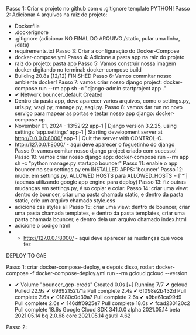 Passo 1: Criar o projeto no github com o .gitignore template PYTHON! 
Passo 2: Adicionar 4 arquivos na raiz do projeto: 
- Dockerfile
- .dockerignore 
- .gitignore (adicionar NO FINAL DO ARQUIVO /static, pular uma linha, /data)
- requirements.txt
Passo 3: Criar a configuração do Docker-Compose
- docker-compose.yml 
Passo 4: Adicione a pasta app na raiz do projeto 
- raiz do projeto: pasta app
Passo 5: Vamos construir nossa imagem docker digitando no terminal: docker-compose build
- Building 20.8s (12/12) FINISHED 
Passo 6: Vamos commitar nosso ambiente docker! 
Passo 7: vamos criar nosso django project: docker-compose run --rm app sh -c "django-admin startproject app ." 
-  ✔ Network bouncer_default  Created  
- Dentro da pasta app, deve aparecer varios arquivos, como o settings.py, urls.py, wsgi.py, manage.py, asgi.py. 
Passo 8: vamos dar run no novo serviço para mapear as portas e testar nosso app django: docker-compose up
- November 01, 2024 - 13:52:22
app-1  | Django version 3.2.25, using settings 'app.settings'
app-1  | Starting development server at http://0.0.0.0:8000/ 
app-1  | Quit the server with CONTROL-C.
- http://127.0.0.1:8000/ - aqui deve aparecer o foguetinho do django 
Passo 9: vamos comitar nosso django project criado com sucesso! 
Passo 10: vamos criar nosso django app: docker-compose run --rm app sh -c "python manage.py startapp bouncer"
Passo 11: enable o app bouncer no seu settings.py em INSTALLED APPS: 'bouncer'
Passo 12: mude, em settings.py, ALLOWED HOSTS para ALLOWED_HOSTS = ['*'] (apenas utilizando google app engine para deploy)
Passo 13: fiz outras mudanças em settings.py, é so copiar e colar.
Passo 14: criar uma view: dentro de bouncer, criar uma pasta chamada static, e dentro da pasta static, crie um arquivo chamado style.css
- adicione css styles ali 
Passo 15: criar uma view: dentro de bouncer, criar uma pasta chamada templates, e dentro da pasta templates, criar uma pasta chamada bouncer, e dentro dela um arquivo chamado index.html
- adicione o codigo html 
- - http://127.0.0.1:8000/ - aqui deve aparecer as mudanças que voce fez

DEPLOY TO GAE

Passo 1: criar docker-compose-deploy, e depois disso, rodar: docker-compose -f docker-compose-deploy.yml run --rm gcloud gcloud --version 
-  ✔ Volume "bouncer_gcp-creds"  Created                                                                                                                              0.0s 
[+] Running 7/7
 ✔ gcloud Pulled                                                                                                                                                   22.9s 
   ✔ 69692152171a Pull complete                                                                                                                                     2.4s 
   ✔ 6f098e2b432d Pull complete                                                                                                                                     2.6s 
   ✔ 01880c0d39a7 Pull complete                                                                                                                                     2.6s 
   ✔ a9be61ca99d9 Pull complete                                                                                                                                     2.6s 
   ✔ 146dff0925e7 Pull complete                                                                                                                                    18.6s 
   ✔ fcad230120c2 Pull complete                                                                                                                                    18.6s 
Google Cloud SDK 341.0.0
alpha 2021.05.14
beta 2021.05.14
bq 2.0.68
core 2021.05.14
gsutil 4.62

Passo 2: 
